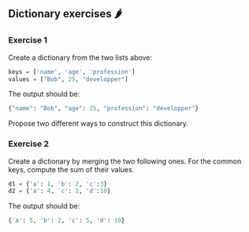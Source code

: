 ## Dictionary exercises 🌶

### Exercise 1

Create a dictionary from the two lists above:
```py
keys = ['name', 'age', 'profession']
values = ["Bob", 25, "developper"]
```

The output should be:
```py
{"name": "Bob", "age": 25, "profession": "developper"}
```

Propose two different ways to construct this dictionary.


### Exercise 2

Create a dictionary by merging the two following ones. For the common keys, compute the sum of their values.
```py
d1 = {'a': 1, 'b': 2, 'c':3}
d2 = {'a': 4, 'c': 2, 'd':10}
```
The output should be:
```py
{'a': 5, 'b': 2, 'c': 5, 'd': 10}
```
